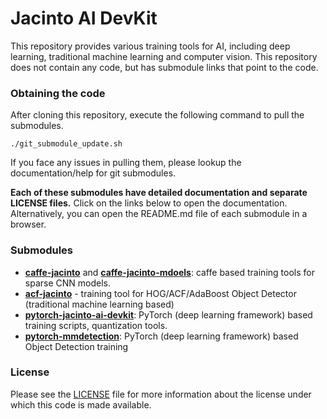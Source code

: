 # Jacinto AI DevKit

This repository provides various training tools for AI, including deep learning, traditional machine learning and computer vision. This repository does not contain any code, but has submodule links that point to the code. 

### Obtaining the code
After cloning this repository, execute the following command to pull the submodules.
```
./git_submodule_update.sh
```
If you face any issues in pulling them, please lookup the documentation/help for git submodules.

**Each of these submodules have detailed documentation and separate LICENSE files.** Click on the links below to open the documentation. Alternatively, you can open the README.md file of each submodule in a browser.

### Submodules

- [**caffe-jacinto**](https://git.ti.com/cgit/jacinto-ai-devkit/caffe-jacinto/about/) and [**caffe-jacinto-mdoels**](https://git.ti.com/cgit/jacinto-ai-devkit/caffe-jacinto-models/about/): caffe based training tools for sparse CNN models.
- [**acf-jacinto**](https://git.ti.com/cgit/jacinto-ai-devkit/acf-jacinto/about/) - training tool for HOG/ACF/AdaBoost Object Detector (traditional machine learning based)
- [**pytorch-jacinto-ai-devkit**](https://git.ti.com/cgit/jacinto-ai-devkit/pytorch-jacinto-ai-devkit/about/): PyTorch (deep learning framework) based training scripts, quantization tools.
- [**pytorch-mmdetection**](https://git.ti.com/cgit/jacinto-ai-devkit/pytorch-mmdetection/about/): PyTorch (deep learning framework) based Object Detection training

### License

Please see the [LICENSE](./LICENSE) file for more information about the license under which this code is made available.
